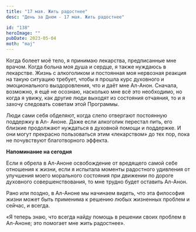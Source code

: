 ```yaml
---
title: "17 мая. Жить радостнее"
desc: "День за Днем - 17 мая. Жить радостнее"

id: "138"
heroImage: ""
pubDate: 2023-05-04
moth: "maj"
---
```


Когда болеет моё тело, я принимаю лекарства, предписанные мне врачом. Когда
больна моя душа и сердце, я также нуждаюсь в лекарстве. Жизнь с алкоголиком и
постоянная моя нервозная реакция на такую ситуацию требует, чтобы я прошла
курс духовного и эмоционального выздоровления, что и даёт мне Ал-Анон.
Сначала, возможно, я ещё не осознаю, насколько мне всё это необходимо, но
когда я увижу, как другие люди выходят из состояния отчаяния, то и я захочу
следовать советам этой Программы.

Люди сами себя обделяют, когда слепо отвергают постоянную поддержку в Ал-
Аноне. Даже если алкоголик перестал пить, его близкие продолжают нуждаться в
духовной помощи и поддержке. И они могут прекрасно пользоваться этим
«лекарством» до тех пор, пока не почувствуют благотворного эффекта.

**Напоминание на сегодня**

Если я обрела в Ал-Аноне освобождение от вредящего самой себе отношения к
жизни, если я испытала моменты радостного удивления от улучшения моего
морального состояния при движении по дороге духовного совершенствования, то
мне трудно будет оставить Ал-Анон.

Рано или поздно, в Ал-Аноне мы начинаем видеть, что эта философия жизни может
быть применима к решению любых жизненных проблем и сейчас, и всегда.

«Я теперь знаю, что всегда найду помощь в решении своих проблем в Ал-Аноне;
это помогает мне жить радостнее».
